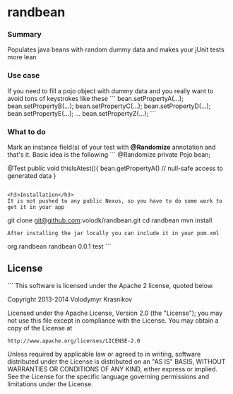 randbean
========

<h3>Summary</h3> Populates java beans with random dummy data and makes your jUnit tests more lean

<h3>Use case</h3> If you need to fill a pojo object with dummy data and you really want to avoid tons of keystrokes like these
```
bean.setPropertyA(...);
bean.setPropertyB(...);
bean.setPropertyC(...);
bean.setPropertyD(...);
bean.setPropertyE(...);
...
bean.setPropertyZ(...);
```

<h3>What to do</h3> Mark an instance field(s) of your test with <b>@Randomize</b> annotation and that's it. Basic idea is the following
```
@Randomize private Pojo bean;

@Test public void thisIsAtest(){
  bean.getPropertyA() // null-safe access to generated data
}
```

<h3>Installation</h3>
It is not pushed to any public Nexus, so you have to do some work to get it in your app
```
git clone git@github.com:volodk/randbean.git
cd randbean
mvn install
```
After installing the jar locally you can include it in your pom.xml
```
<dependency>
  <groupId>org.randbean</groupId>
  <artifactId>randbean</artifactId>
  <version>0.0.1</version>
  <scope>test</scope>
</dependency>
```
<h2>License</h2>
```
This software is licensed under the Apache 2 license, quoted below.

Copyright 2013-2014 Volodymyr Krasnikov

Licensed under the Apache License, Version 2.0 (the "License"); you may not
use this file except in compliance with the License. You may obtain a copy of
the License at

    http://www.apache.org/licenses/LICENSE-2.0

Unless required by applicable law or agreed to in writing, software
distributed under the License is distributed on an "AS IS" BASIS, WITHOUT
WARRANTIES OR CONDITIONS OF ANY KIND, either express or implied. See the
License for the specific language governing permissions and limitations under
the License.
```
